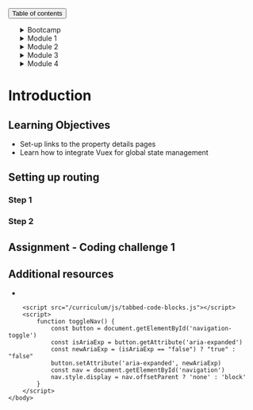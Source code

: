 <!DOCTYPE html>
<html lang="en-GB">
    <head>
        <meta charset="utf-8">
        <title> Introduction</title>
        <meta name="viewport" content="width=device-width, initial-scale=1"/>
        <link rel="shortcut icon" type="image/x-icon" href="/curriculum/favicon.ico"/>
        <link rel="stylesheet" href="https://cdnjs.cloudflare.com/ajax/libs/highlight.js/10.6.0/styles/an-old-hope.min.css">
        <link rel="stylesheet" href="/curriculum/style.css"/>
        <script src="/curriculum/js/highlight.min.js"></script>
        <script src="/curriculum/js/bash.min.js"></script>
        <script src="/curriculum/js/java.min.js"></script>
        <script src="/curriculum/js/javascript.min.js"></script>
        <script src="/curriculum/js/sql.min.js"></script>
    </head>
    <body>
        <button 
            id="navigation-toggle"
            aria-expanded="false"
            aria-haspopup="true"
            onclick="toggleNav()"
            onkeydown="event => {event.keyCode === 13 ? toggleNav() : null}"
            tabindex="1">Table of contents</button>
        <nav id="navigation"><ul><details><summary>Bootcamp</summary><ul><details><summary>Unit 1 Object Oriented Programming</summary><ul><li><a href="/curriculum\Bootcamp\Unit-1-Object_Oriented_Programming\0.1.1-JavaScript_Objects_And_Functions.html">0.1.1 JavaScript Objects And Functions</a></li><li><a href="/curriculum\Bootcamp\Unit-1-Object_Oriented_Programming\0.1.2-Test_Driven_Development.html">0.1.2 Test Driven Development</a></li><li><a href="/curriculum\Bootcamp\Unit-1-Object_Oriented_Programming\0.1.3-Objects_in_an_Airport_Domain.html">0.1.3 Objects in an Airport Domain</a></li><li><a href="/curriculum\Bootcamp\Unit-1-Object_Oriented_Programming\0.1.4-Static_functions_and_properties.html">0.1.4 Static functions and properties</a></li><li><a href="/curriculum\Bootcamp\Unit-1-Object_Oriented_Programming\0.1.5-Inheritance.html">0.1.5 Inheritance</a></li><li><a href="/curriculum\Bootcamp\Unit-1-Object_Oriented_Programming\0.1.6-UML_Modelling.html">0.1.6 UML Modelling</a></li><li><a href="/curriculum\Bootcamp\Unit-1-Object_Oriented_Programming\0.1.7-OOP_Challenge.html">0.1.7 OOP Challenge</a></li><li><a href="/curriculum\Bootcamp\Unit-1-Object_Oriented_Programming\0.1.8-End_of_Unit_Quiz_OOP.html">0.1.8 End of Unit Quiz OOP</a></li></ul></details><details><summary>Unit 2 Asynchronous JavaScript</summary><ul><li><a href="/curriculum\Bootcamp\Unit-2-Asynchronous_JavaScript\0.2.1-Asynchronous_JavaScript.html">0.2.1 Asynchronous JavaScript</a></li><li><a href="/curriculum\Bootcamp\Unit-2-Asynchronous_JavaScript\0.2.2-Promises.html">0.2.2 Promises</a></li><li><a href="/curriculum\Bootcamp\Unit-2-Asynchronous_JavaScript\0.2.3-Asynchronous_Airport_Data_Load.html">0.2.3 Asynchronous Airport Data Load</a></li><li><a href="/curriculum\Bootcamp\Unit-2-Asynchronous_JavaScript\0.2.4-End_of_Unit_Quiz_Async.html">0.2.4 End of Unit Quiz Async</a></li></ul></details><details><summary>Unit 3 Relational Databases</summary><ul><li><a href="/curriculum\Bootcamp\Unit-3-Relational_Databases\0.3.1-Logical_Data_Model.html">0.3.1 Logical Data Model</a></li><li><a href="/curriculum\Bootcamp\Unit-3-Relational_Databases\0.3.10-Sequelize_part_2.html">0.3.10 Sequelize part 2</a></li><li><a href="/curriculum\Bootcamp\Unit-3-Relational_Databases\0.3.11-End_of_Unit_Quiz_Databases.html">0.3.11 End of Unit Quiz Databases</a></li><li><a href="/curriculum\Bootcamp\Unit-3-Relational_Databases\0.3.2-Introduction_to_Databases.html">0.3.2 Introduction to Databases</a></li><li><a href="/curriculum\Bootcamp\Unit-3-Relational_Databases\0.3.3-Basic_SQL_Commands.html">0.3.3 Basic SQL Commands</a></li><li><a href="/curriculum\Bootcamp\Unit-3-Relational_Databases\0.3.4-SQL_Joins.html">0.3.4 SQL Joins</a></li><li><a href="/curriculum\Bootcamp\Unit-3-Relational_Databases\0.3.5-Database_access_using_Node.html">0.3.5 Database access using Node</a></li><li><a href="/curriculum\Bootcamp\Unit-3-Relational_Databases\0.3.6-Populating_databases_from_JSON.html">0.3.6 Populating databases from JSON</a></li><li><a href="/curriculum\Bootcamp\Unit-3-Relational_Databases\0.3.7-Object_Relational_Mapping_part_1.html">0.3.7 Object Relational Mapping part 1</a></li><li><a href="/curriculum\Bootcamp\Unit-3-Relational_Databases\0.3.8-Object_Relational_Mapping_part_2.html">0.3.8 Object Relational Mapping part 2</a></li><li><a href="/curriculum\Bootcamp\Unit-3-Relational_Databases\0.3.9-Sequelize_part_1.html">0.3.9 Sequelize part 1</a></li></ul></details><details><summary>Unit 4 RESTful Servers</summary><ul><li><a href="/curriculum\Bootcamp\Unit-4-RESTful_Servers\0.4.1-Web_Servers.html">0.4.1 Web Servers</a></li><li><a href="/curriculum\Bootcamp\Unit-4-RESTful_Servers\0.4.2-Application_Servers.html">0.4.2 Application Servers</a></li><li><a href="/curriculum\Bootcamp\Unit-4-RESTful_Servers\0.4.3-Postman.html">0.4.3 Postman</a></li><li><a href="/curriculum\Bootcamp\Unit-4-RESTful_Servers\0.4.4-Route_Parameters.html">0.4.4 Route Parameters</a></li><li><a href="/curriculum\Bootcamp\Unit-4-RESTful_Servers\0.4.5-CRUD_operations.html">0.4.5 CRUD operations</a></li><li><a href="/curriculum\Bootcamp\Unit-4-RESTful_Servers\0.4.6-Server_side_Validation.html">0.4.6 Server side Validation</a></li><li><a href="/curriculum\Bootcamp\Unit-4-RESTful_Servers\0.4.7-End_of_Unit_Quiz_RESTful.html">0.4.7 End of Unit Quiz RESTful</a></li></ul></details><details><summary>Unit 5 Human Computer Interaction</summary><ul><li><a href="/curriculum\Bootcamp\Unit-5-Human_Computer_Interaction\0.5.1-Human_Computer_Interaction.html">0.5.1 Human Computer Interaction</a></li><li><a href="/curriculum\Bootcamp\Unit-5-Human_Computer_Interaction\0.5.2-Server_Side_Rendering.html">0.5.2 Server Side Rendering</a></li><li><a href="/curriculum\Bootcamp\Unit-5-Human_Computer_Interaction\0.5.3-The_Document_Object_Model.html">0.5.3 The Document Object Model</a></li><li><a href="/curriculum\Bootcamp\Unit-5-Human_Computer_Interaction\0.5.4-HTML_forms_and_lists.html">0.5.4 HTML forms and lists</a></li><li><a href="/curriculum\Bootcamp\Unit-5-Human_Computer_Interaction\0.5.5-End_of_Unit_Quiz_HCI.html">0.5.5 End of Unit Quiz HCI</a></li></ul></details><details><summary>Unit 6 End Of Bootcamp Group Project</summary><ul><li><a href="/curriculum\Bootcamp\Unit-6-End_Of_Bootcamp_Group_Project\0.6.1-Introduction.html">0.6.1 Introduction</a></li><li><a href="/curriculum\Bootcamp\Unit-6-End_Of_Bootcamp_Group_Project\0.6.2-Requirements.html">0.6.2 Requirements</a></li><li><a href="/curriculum\Bootcamp\Unit-6-End_Of_Bootcamp_Group_Project\0.6.3-Agile_Development.html">0.6.3 Agile Development</a></li><li><a href="/curriculum\Bootcamp\Unit-6-End_Of_Bootcamp_Group_Project\0.6.4-Design.html">0.6.4 Design</a></li><li><a href="/curriculum\Bootcamp\Unit-6-End_Of_Bootcamp_Group_Project\0.6.5-GitHub_Projects.html">0.6.5 GitHub Projects</a></li><li><a href="/curriculum\Bootcamp\Unit-6-End_Of_Bootcamp_Group_Project\0.6.6-Branching_and_Pull_Requests.html">0.6.6 Branching and Pull Requests</a></li><li><a href="/curriculum\Bootcamp\Unit-6-End_Of_Bootcamp_Group_Project\0.6.7-Deployment_with_Heroku.html">0.6.7 Deployment with Heroku</a></li></ul></details></ul></details><details><summary>Module 1</summary><ul><details><summary>Unit 1 Agile user requirements</summary><ul><li><a href="/curriculum\Module-1\Unit-1-Agile_user_requirements\1.1.1-Introduction_to_Agile.html">1.1.1 Introduction to Agile</a></li><li><a href="/curriculum\Module-1\Unit-1-Agile_user_requirements\1.1.2-Personas.html">1.1.2 Personas</a></li><li><a href="/curriculum\Module-1\Unit-1-Agile_user_requirements\1.1.3-User_Stories.html">1.1.3 User Stories</a></li><li><a href="/curriculum\Module-1\Unit-1-Agile_user_requirements\1.1.4-Requirements.html">1.1.4 Requirements</a></li><li><a href="/curriculum\Module-1\Unit-1-Agile_user_requirements\1.1.5-Next_Steps.html">1.1.5 Next Steps</a></li></ul></details><details><summary>Unit 2 Designing UI</summary><ul><li><a href="/curriculum\Module-1\Unit-2-Designing_UI\1.2.1-Usability_heuristics.html">1.2.1 Usability heuristics</a></li><li><a href="/curriculum\Module-1\Unit-2-Designing_UI\1.2.2-Composition_and_components_in_design.html">1.2.2 Composition and components in design</a></li><li><a href="/curriculum\Module-1\Unit-2-Designing_UI\1.2.3-Prototyping_UI.html">1.2.3 Prototyping UI</a></li><li><a href="/curriculum\Module-1\Unit-2-Designing_UI\1.2.4-Next_Steps.html">1.2.4 Next Steps</a></li></ul></details><details><summary>Unit 3 Building UI with a framework</summary><ul><li><a href="/curriculum\Module-1\Unit-3-Building_UI_with_a_framework\1.3-Welcome_to_Unit_3.html">1.3 Welcome to Unit 3</a></li><li><a href="/curriculum\Module-1\Unit-3-Building_UI_with_a_framework\1.3.1-Part_1_Getting_started_with_the_Vue_CDN.html">1.3.1 Part 1 Getting started with the Vue CDN</a></li><li><a href="/curriculum\Module-1\Unit-3-Building_UI_with_a_framework\1.3.2-Part_2_Vue_methods_and_computed_properties.html">1.3.2 Part 2 Vue methods and computed properties</a></li><li><a href="/curriculum\Module-1\Unit-3-Building_UI_with_a_framework\1.3.3-Part_3_Events_and_Adding_to_cart.html">1.3.3 Part 3 Events and Adding to cart</a></li><li><a href="/curriculum\Module-1\Unit-3-Building_UI_with_a_framework\1.3.4-Part_4_Introducing_routing_to_our_app.html">1.3.4 Part 4 Introducing routing to our app</a></li><li><a href="/curriculum\Module-1\Unit-3-Building_UI_with_a_framework\1.3.5-Part_5_Fixing_the_add_to_cart_event.html">1.3.5 Part 5 Fixing the add to cart event</a></li><li><a href="/curriculum\Module-1\Unit-3-Building_UI_with_a_framework\1.3.6-Part_6_Adding_the_property_details_page.html.md/index.html">1.3.6 Part 6 Adding the property details page</a></li></ul></details><details><summary>Unit 4 Accessibility</summary><ul><li><a href="/curriculum\Module-1\Unit-4-Accessibility\1.4.1-Inclusive_design.html">1.4.1 Inclusive design</a></li><li><a href="/curriculum\Module-1\Unit-4-Accessibility\1.4.2-Accessibility.html">1.4.2 Accessibility</a></li><li><a href="/curriculum\Module-1\Unit-4-Accessibility\1.4.3-Next_Steps.html">1.4.3 Next Steps</a></li></ul></details><details><summary>Unit 5 End to end testing</summary><ul><li><a href="/curriculum\Module-1\Unit-5-End_to_end_testing\1.5.1-End_to_end_testing.html">1.5.1 End to end testing</a></li><li><a href="/curriculum\Module-1\Unit-5-End_to_end_testing\1.5.2-Test_cases_and_equivalence_testing.html">1.5.2 Test cases and equivalence testing</a></li></ul></details></ul></details><details><summary>Module 2</summary><ul><details><summary>Unit 1 Securing RESTful APIs</summary><ul><li><a href="/curriculum\Module-2\Unit-1-Securing_RESTful_APIs\2.1.1-Designing_RESTful_APIs.html">2.1.1 Designing RESTful APIs</a></li><li><a href="/curriculum\Module-2\Unit-1-Securing_RESTful_APIs\2.1.2-What_makes_for_REST.html">2.1.2 What makes for REST</a></li><li><a href="/curriculum\Module-2\Unit-1-Securing_RESTful_APIs\2.1.3-Basic_Auth.html">2.1.3 Basic Auth</a></li><li><a href="/curriculum\Module-2\Unit-1-Securing_RESTful_APIs\2.1.4-Next_steps.html">2.1.4 Next steps</a></li></ul></details><details><summary>Unit 2 OAuth with OpenID Connect</summary><ul><li><a href="/curriculum\Module-2\Unit-2-OAuth_with_OpenID_Connect\2.2.1-Securing_with_OAuth.html">2.2.1 Securing with OAuth</a></li><li><a href="/curriculum\Module-2\Unit-2-OAuth_with_OpenID_Connect\2.2.2-Session_and_token_management.html">2.2.2 Session and token management</a></li><li><a href="/curriculum\Module-2\Unit-2-OAuth_with_OpenID_Connect\2.2.3-OpenID_Connect.html">2.2.3 OpenID Connect</a></li><li><a href="/curriculum\Module-2\Unit-2-OAuth_with_OpenID_Connect\2.2.4-API_Assignment.html">2.2.4 API Assignment</a></li></ul></details></ul></details><details><summary>Module 3</summary><ul><details><summary>Unit 1 The SDLC</summary><ul><li><a href="/curriculum\Module-3\Unit-1-The-SDLC\3.1.1-The_Software_Development_Life_Cycle.html">3.1.1 The Software Development Life Cycle</a></li><li><a href="/curriculum\Module-3\Unit-1-The-SDLC\3.1.2-The_roles_and_responsibilities_in_the_SDLC_with_communication.html">3.1.2 The roles and responsibilities in the SDLC with communication</a></li><li><a href="/curriculum\Module-3\Unit-1-The-SDLC\3.1.3-Communication_in_your_teams.html">3.1.3 Communication in your teams</a></li></ul></details><details><summary>Unit 2 The 7 Princibles of Testing</summary><ul><li><a href="/curriculum\Module-3\Unit-2-The-7-Princibles-of-Testing\3.2.1-The_7_Princibles_of_Testing.html">3.2.1 The 7 Princibles of Testing</a></li><li><a href="/curriculum\Module-3\Unit-2-The-7-Princibles-of-Testing\3.2.2-Continuous_Deployment.html">3.2.2 Continuous Deployment</a></li></ul></details><details><summary>Unit 3 Deployment and Maintenance</summary><ul><li><a href="/curriculum\Module-3\Unit-3-Deployment-and-Maintenance\3.3.1-Containerisation_with_docker.html">3.3.1 Containerisation with docker</a></li><li><a href="/curriculum\Module-3\Unit-3-Deployment-and-Maintenance\3.3.2-Introduction_to_Cloud_Computing.html">3.3.2 Introduction to Cloud Computing</a></li><li><a href="/curriculum\Module-3\Unit-3-Deployment-and-Maintenance\3.3.3-Monitoring_and_Maintenance.html">3.3.3 Monitoring and Maintenance</a></li></ul></details></ul></details><details><summary>Module 4</summary><ul><details><summary>Unit 1 Open Web Application Security Project</summary><ul><li><a href="/curriculum\Module-4\Unit-1-Open_Web_Application_Security_Project\4.1.1-Introduction_to_the_OWASP_Top_Ten.html">4.1.1 Introduction to the OWASP Top Ten</a></li><li><a href="/curriculum\Module-4\Unit-1-Open_Web_Application_Security_Project\4.1.2-Injection_Attacks.html">4.1.2 Injection Attacks</a></li><li><a href="/curriculum\Module-4\Unit-1-Open_Web_Application_Security_Project\4.1.3-Broken_Authentication.html">4.1.3 Broken Authentication</a></li><li><a href="/curriculum\Module-4\Unit-1-Open_Web_Application_Security_Project\4.1.3-Exposing_Sensitive_Data.html">4.1.3 Exposing Sensitive Data</a></li><li><a href="/curriculum\Module-4\Unit-1-Open_Web_Application_Security_Project\4.1.4-Monitoring_for_attacks.html">4.1.4 Monitoring for attacks</a></li><li><a href="/curriculum\Module-4\Unit-1-Open_Web_Application_Security_Project\4.1.5-The_role_of_a_Penetration_Tester.html">4.1.5 The role of a Penetration Tester</a></li><li><a href="/curriculum\Module-4\Unit-1-Open_Web_Application_Security_Project\4.1.6-Next_Steps.html">4.1.6 Next Steps</a></li></ul></details></ul></details></ul></nav>
        <h1>Introduction</h1>
<h2>Learning Objectives</h2>
<ul>
<li>Set-up links to the property details pages</li>
<li>Learn how to integrate Vuex for global state management</li>
</ul>
<h2>Setting up routing</h2>
<h3>Step 1</h3>
<h3>Step 2</h3>
<h2>Assignment - Coding challenge 1</h2>
<h2>Additional resources</h2>
<ul>
<li><a href=""></a></li>
</ul>

        <script src="/curriculum/js/tabbed-code-blocks.js"></script>
        <script>
            function toggleNav() {
                const button = document.getElementById('navigation-toggle')
                const isAriaExp = button.getAttribute('aria-expanded')
                const newAriaExp = (isAriaExp == "false") ? "true" : "false"
                button.setAttribute('aria-expanded', newAriaExp)
                const nav = document.getElementById('navigation')
                nav.style.display = nav.offsetParent ? 'none' : 'block'
            }
        </script>
    </body>
</html>